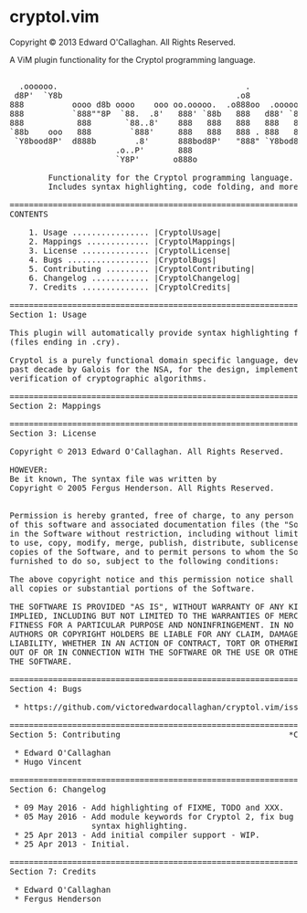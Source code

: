 cryptol.vim
===========

Copyright © 2013 Edward O'Callaghan. All Rights Reserved.

A ViM plugin functionality for the Cryptol programming language.
<pre>

  .oooooo.                                       .             oooo  
 d8P'  `Y8b                                    .o8             `888  
888          oooo d8b oooo    ooo oo.ooooo.  .o888oo  .ooooo.   888  
888          `888""8P  `88.  .8'   888' `88b   888   d88' `88b  888  
888           888       `88..8'    888   888   888   888   888  888  
`88b    ooo   888        `888'     888   888   888 . 888   888  888  
 `Y8bood8P'  d888b        .8'      888bod8P'   "888" `Y8bod8P' o888o 
                      .o..P'       888                               
                      `Y8P'       o888o                              

        Functionality for the Cryptol programming language.
        Includes syntax highlighting, code folding, and more!

==============================================================================
CONTENTS                                                      *CryptolContents*

    1. Usage ................ |CryptolUsage|
    2. Mappings ............. |CryptolMappings|
    3. License .............. |CryptolLicense|
    4. Bugs ................. |CryptolBugs|
    5. Contributing ......... |CryptolContributing|
    6. Changelog ............ |CryptolChangelog|
    7. Credits .............. |CryptolCredits|

==============================================================================
Section 1: Usage                                                 *CryptolUsage*

This plugin will automatically provide syntax highlighting for Cryptol files
(files ending in .cry).

Cryptol is a purely functional domain specific language, developed over the
past decade by Galois for the NSA, for the design, implementation and
verification of cryptographic algorithms.

==============================================================================
Section 2: Mappings                                           *CryptolMappings*

==============================================================================
Section 3: License                                             *CryptolLicense*

Copyright © 2013 Edward O'Callaghan. All Rights Reserved.

HOWEVER:
Be it known, The syntax file was written by
Copyright © 2005 Fergus Henderson. All Rights Reserved.


Permission is hereby granted, free of charge, to any person obtaining a copy
of this software and associated documentation files (the "Software"), to deal
in the Software without restriction, including without limitation the rights
to use, copy, modify, merge, publish, distribute, sublicense, and/or sell
copies of the Software, and to permit persons to whom the Software is
furnished to do so, subject to the following conditions:

The above copyright notice and this permission notice shall be included in
all copies or substantial portions of the Software.

THE SOFTWARE IS PROVIDED "AS IS", WITHOUT WARRANTY OF ANY KIND, EXPRESS OR
IMPLIED, INCLUDING BUT NOT LIMITED TO THE WARRANTIES OF MERCHANTABILITY,
FITNESS FOR A PARTICULAR PURPOSE AND NONINFRINGEMENT. IN NO EVENT SHALL THE
AUTHORS OR COPYRIGHT HOLDERS BE LIABLE FOR ANY CLAIM, DAMAGES OR OTHER
LIABILITY, WHETHER IN AN ACTION OF CONTRACT, TORT OR OTHERWISE, ARISING FROM,
OUT OF OR IN CONNECTION WITH THE SOFTWARE OR THE USE OR OTHER DEALINGS IN
THE SOFTWARE.

==============================================================================
Section 4: Bugs                                                   *CryptolBugs*

 * https://github.com/victoredwardocallaghan/cryptol.vim/issues

==============================================================================
Section 5: Contributing                                   *CryptolContributing*

 * Edward O'Callaghan
 * Hugo Vincent

==============================================================================
Section 6: Changelog                                         *CryptolChangelog*

 * 09 May 2016 - Add highlighting of FIXME, TODO and XXX.
 * 05 May 2016 - Add module keywords for Cryptol 2, fix bug in number
 				 syntax highlighting.
 * 25 Apr 2013 - Add initial compiler support - WIP.
 * 25 Apr 2013 - Initial.

==============================================================================
Section 7: Credits                                             *CryptolCredits*

 * Edward O'Callaghan
 * Fergus Henderson

</pre>

